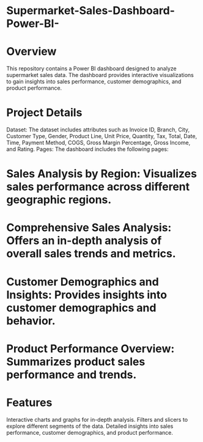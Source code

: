 # Supermarket-Sales-Dashboard-Power-BI-
# Overview
This repository contains a Power BI dashboard designed to analyze supermarket sales data. The dashboard provides interactive visualizations to gain insights into sales performance, customer demographics, and product performance.

# Project Details
Dataset: The dataset includes attributes such as Invoice ID, Branch, City, Customer Type, Gender, Product Line, Unit Price, Quantity, Tax, Total, Date, Time, Payment Method, COGS, Gross Margin Percentage, Gross Income, and Rating.
Pages: The dashboard includes the following pages:
# Sales Analysis by Region: Visualizes sales performance across different geographic regions.
# Comprehensive Sales Analysis: Offers an in-depth analysis of overall sales trends and metrics.
# Customer Demographics and Insights: Provides insights into customer demographics and behavior.
# Product Performance Overview: Summarizes product sales performance and trends.
# Features
Interactive charts and graphs for in-depth analysis.
Filters and slicers to explore different segments of the data.
Detailed insights into sales performance, customer demographics, and product performance.
